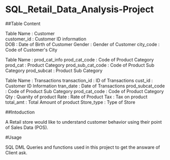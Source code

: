 # SQL_Retail_Data_Analysis-Project

##Table Content

Table Name : Customer  
customer_id : Customer ID information   
DOB : Date of Birth of Customer
Gender : Gender of Customer
city_code : Code of Customer's City

Table Name : prod_cat_info
prod_cat_code : Code of Product Category
prod_cat : Product Category
prod_sub_cat_code : Code of Product Sub Category
prod_subcat : Product Sub Category

Table Name : Transactions
transaction_id : ID of Transactions
cust_id : Customer ID Information
tran_date :  Date of Transactions
prod_subcat_code : Code of Product Sub Category
prod_cat_code : Code of Product Category
Qty : Quanity of product
Rate : Rate of Product
Tax : Tax on product
total_amt : Total Amount of product
Store_type : Type of Store

##Intoduction

A Retail store would like to understand customer behavior using their point of Sales Data (POS).

#Usage

SQL DML Queries and functions used in this project to get the answare of Client ask.




